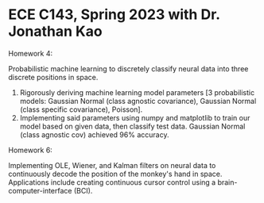 # ECE C143, Spring 2023 with Dr. Jonathan Kao

Homework 4:

Probabilistic machine learning to discretely classify neural data into three discrete positions in space.
1. Rigorously deriving machine learning model parameters [3 probabilistic models: Gaussian Normal (class agnostic covariance), Gaussian Normal (class specific covariance), Poisson].
2. Implementing said parameters using numpy and matplotlib to train our model based on given data, then classify test data. Gaussian Normal (class agnostic cov) achieved 96% accuracy.

Homework 6:

Implementing OLE, Wiener, and Kalman filters on neural data to continuously decode the position of the monkey's hand in space. Applications include creating continuous cursor control using a brain-computer-interface (BCI).
